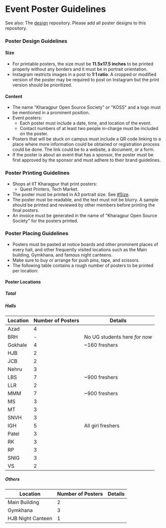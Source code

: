# Event Poster Guidelines
See also: The [design](https://github.com/kossiitkgp/design/) repository. Please add all poster designs to this repository.

### Poster Design Guidelines
#### Size
- For printable posters, the size must be **11.5x17.5 inches** to be printed properly without any borders and it must be in portrait orientation.
- Instagram restricts images in a post to **1:1 ratio**. A cropped or modified version of the poster may be required to post on Instagram but the print version should be prioritized.

#### Content
- The name "Kharagpur Open Source Society" or "KOSS" and a logo must be mentioned in a prominent position.
- Event posters:
	- Each poster must include a date, time, and location of the event.
	- Contact numbers of at least two people in-charge must be included on the poster.
- Posters that will be stuck on campus must include a QR code linking to a place where more information could be obtained or registration process could be done. The link could be to a website, a document, or a form.
- If the poster is about an event that has a sponsor, the poster must be first approved by the sponsor and must adhere to their brand guidelines.

### Poster Printing Guidelines
- Shops at IIT Kharagpur that print posters:
	- Quest Printers, Tech Market.
- The poster must be printed in A3 portrait size. See [#Size](#size).
- The poster must be readable, and the text must not be blurry. A sample should be printed and reviewed by other members before printing the final posters.
- An invoice must be generated in the name of "Kharagpur Open Source Society" for the posters printed.

### Poster Placing Guidelines
- Posters must be pasted at notice boards and other prominent places of every hall, and other frequently visited locations such as the Main building, Gymkhana, and famous night canteens.
- Make sure to buy or arrange for push pins, tape, and scissors.
- The following table contains a rough number of posters to be printed per location:

#### Poster Locations
##### Total

##### Halls
|Location|Number of Posters|Details|
|-|-|-|
|Azad|4 | |
|BRH|- | No UG students here _for now_ |
|Gokhale|4 |~160 freshers |
|HJB| 2| |
|JCB| 2| |
|Nehru| 3| |
|LBS| 7|~900 freshers |
|LLR|2 | |
|MMM|7 |~900 freshers |
|MS| 3| |
|MT| 3| |
|SNVH|3 | |
|IGH|5 | All girl freshers|
|Patel|3 | |
|RK| 3| |
|RP| 3| |
|SNIG| 3| |
|VS| 2| |

##### Others
|Location|Number of Posters|Details|
|-|-|-|
|Main Building| 2| |
|Gymkhana| 3| |
|HJB Night Canteen|1 | |
